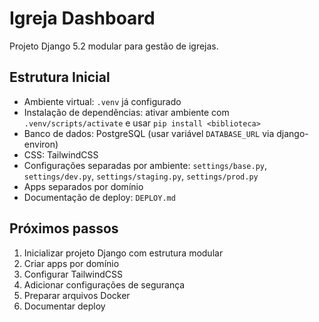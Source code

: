 # Igreja Dashboard

Projeto Django 5.2 modular para gestão de igrejas.

## Estrutura Inicial
- Ambiente virtual: `.venv` já configurado
- Instalação de dependências: ativar ambiente com `.venv/scripts/activate` e usar `pip install <biblioteca>`
- Banco de dados: PostgreSQL (usar variável `DATABASE_URL` via django-environ)
- CSS: TailwindCSS
- Configurações separadas por ambiente: `settings/base.py`, `settings/dev.py`, `settings/staging.py`, `settings/prod.py`
- Apps separados por domínio
- Documentação de deploy: `DEPLOY.md`

## Próximos passos
1. Inicializar projeto Django com estrutura modular
2. Criar apps por domínio
3. Configurar TailwindCSS
4. Adicionar configurações de segurança
5. Preparar arquivos Docker
6. Documentar deploy